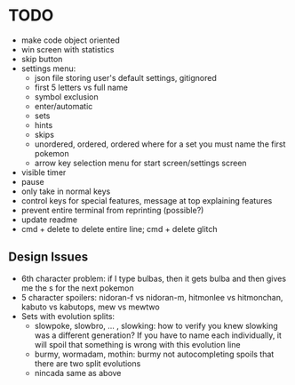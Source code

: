 # TODO

- make code object oriented
- win screen with statistics
- skip button
- settings menu:
  - json file storing user's default settings, gitignored
  - first 5 letters vs full name
  - symbol exclusion
  - enter/automatic
  - sets
  - hints
  - skips
  - unordered, ordered, ordered where for a set you must name the first pokemon
  - arrow key selection menu for start screen/settings screen
- visible timer
- pause
- only take in normal keys
- control keys for special features, message at top explaining features
- prevent entire terminal from reprinting (possible?)
- update readme
- cmd + delete to delete entire line; cmd + delete glitch

## Design Issues

- 6th character problem: if I type bulbas, then it gets bulba and then gives me the s for the next pokemon
- 5 character spoilers: nidoran-f vs nidoran-m, hitmonlee vs hitmonchan, kabuto vs kabutops, mew vs mewtwo
- Sets with evolution splits:
  - slowpoke, slowbro, ... , slowking: how to verify you knew slowking was a different generation? If you have to name each individually, it will spoil that something is wrong with this evolution line
  - burmy, wormadam, mothin: burmy not autocompleting spoils that there are two split evolutions
  - nincada same as above
